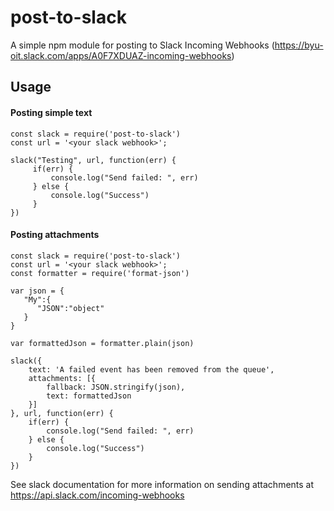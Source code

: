 # post-to-slack
A simple npm module for posting to Slack Incoming Webhooks (https://byu-oit.slack.com/apps/A0F7XDUAZ-incoming-webhooks)

## Usage
#### Posting simple text
```
const slack = require('post-to-slack')
const url = '<your slack webhook>';

slack("Testing", url, function(err) {
     if(err) {
         console.log("Send failed: ", err)
     } else {
         console.log("Success")
     }
})
```
#### Posting attachments

```
const slack = require('post-to-slack')
const url = '<your slack webhook>';
const formatter = require('format-json')

var json = {
   "My":{
      "JSON":"object"
   }
}

var formattedJson = formatter.plain(json)

slack({
    text: 'A failed event has been removed from the queue',
    attachments: [{
        fallback: JSON.stringify(json),
        text: formattedJson
    }]
}, url, function(err) {
    if(err) {
        console.log("Send failed: ", err)
    } else {
        console.log("Success")
    }
})

```

See slack documentation for more information on sending attachments at https://api.slack.com/incoming-webhooks
